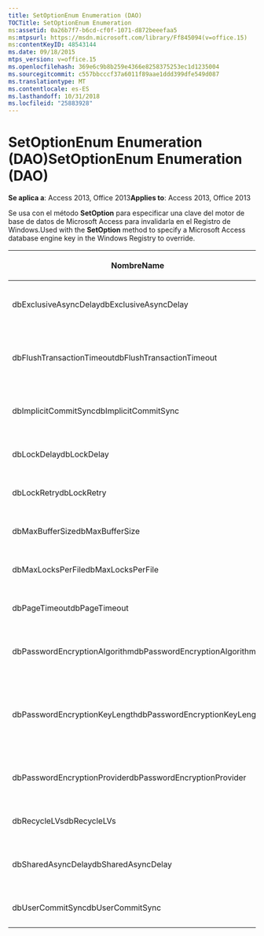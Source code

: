 ```yaml
---
title: SetOptionEnum Enumeration (DAO)
TOCTitle: SetOptionEnum Enumeration
ms:assetid: 0a26b7f7-b6cd-cf0f-1071-d872beeefaa5
ms:mtpsurl: https://msdn.microsoft.com/library/Ff845094(v=office.15)
ms:contentKeyID: 48543144
ms.date: 09/18/2015
mtps_version: v=office.15
ms.openlocfilehash: 369e6c9b8b259e4366e8258375253ec1d1235004
ms.sourcegitcommit: c557bbcccf37a6011f89aae1ddd399dfe549d087
ms.translationtype: MT
ms.contentlocale: es-ES
ms.lasthandoff: 10/31/2018
ms.locfileid: "25883928"
---
```

# <a name="setoptionenum-enumeration-dao"></a><span data-ttu-id="61eaf-102">SetOptionEnum Enumeration (DAO)</span><span class="sxs-lookup"><span data-stu-id="61eaf-102">SetOptionEnum Enumeration (DAO)</span></span>


<span data-ttu-id="61eaf-103">**Se aplica a**: Access 2013, Office 2013</span><span class="sxs-lookup"><span data-stu-id="61eaf-103">**Applies to**: Access 2013, Office 2013</span></span>

<span data-ttu-id="61eaf-104">Se usa con el método **SetOption** para especificar una clave del motor de base de datos de Microsoft Access para invalidarla en el Registro de Windows.</span><span class="sxs-lookup"><span data-stu-id="61eaf-104">Used with the **SetOption** method to specify a Microsoft Access database engine key in the Windows Registry to override.</span></span>

<table>
<colgroup>
<col style="width: 33%" />
<col style="width: 33%" />
<col style="width: 33%" />
</colgroup>
<thead>
<tr class="header">
<th><p><span data-ttu-id="61eaf-105">Nombre</span><span class="sxs-lookup"><span data-stu-id="61eaf-105">Name</span></span></p></th>
<th><p><span data-ttu-id="61eaf-106">Valor</span><span class="sxs-lookup"><span data-stu-id="61eaf-106">Value</span></span></p></th>
<th><p><span data-ttu-id="61eaf-107">Descripción</span><span class="sxs-lookup"><span data-stu-id="61eaf-107">Description</span></span></p></th>
</tr>
</thead>
<tbody>
<tr class="odd">
<td><p><span data-ttu-id="61eaf-108">dbExclusiveAsyncDelay</span><span class="sxs-lookup"><span data-stu-id="61eaf-108">dbExclusiveAsyncDelay</span></span></p></td>
<td><p><span data-ttu-id="61eaf-109">60</span><span class="sxs-lookup"><span data-stu-id="61eaf-109">60</span></span></p></td>
<td><p><span data-ttu-id="61eaf-110">Clave ExclusiveAsyncDelay.</span><span class="sxs-lookup"><span data-stu-id="61eaf-110">The ExclusiveAsyncDelay key.</span></span></p></td>
</tr>
<tr class="even">
<td><p><span data-ttu-id="61eaf-111">dbFlushTransactionTimeout</span><span class="sxs-lookup"><span data-stu-id="61eaf-111">dbFlushTransactionTimeout</span></span></p></td>
<td><p><span data-ttu-id="61eaf-112">66</span><span class="sxs-lookup"><span data-stu-id="61eaf-112">66</span></span></p></td>
<td><p><span data-ttu-id="61eaf-113">Clave FlushTransactionTimeout.</span><span class="sxs-lookup"><span data-stu-id="61eaf-113">The FlushTransactionTimeout key.</span></span></p></td>
</tr>
<tr class="odd">
<td><p><span data-ttu-id="61eaf-114">dbImplicitCommitSync</span><span class="sxs-lookup"><span data-stu-id="61eaf-114">dbImplicitCommitSync</span></span></p></td>
<td><p><span data-ttu-id="61eaf-115">59</span><span class="sxs-lookup"><span data-stu-id="61eaf-115">59</span></span></p></td>
<td><p><span data-ttu-id="61eaf-116">Clave ImplicitCommitSync.</span><span class="sxs-lookup"><span data-stu-id="61eaf-116">The ImplicitCommitSync key.</span></span></p></td>
</tr>
<tr class="even">
<td><p><span data-ttu-id="61eaf-117">dbLockDelay</span><span class="sxs-lookup"><span data-stu-id="61eaf-117">dbLockDelay</span></span></p></td>
<td><p><span data-ttu-id="61eaf-118">63</span><span class="sxs-lookup"><span data-stu-id="61eaf-118">63</span></span></p></td>
<td><p><span data-ttu-id="61eaf-119">Clave LockDelay.</span><span class="sxs-lookup"><span data-stu-id="61eaf-119">The LockDelay key.</span></span></p></td>
</tr>
<tr class="odd">
<td><p><span data-ttu-id="61eaf-120">dbLockRetry</span><span class="sxs-lookup"><span data-stu-id="61eaf-120">dbLockRetry</span></span></p></td>
<td><p><span data-ttu-id="61eaf-121">57</span><span class="sxs-lookup"><span data-stu-id="61eaf-121">57</span></span></p></td>
<td><p><span data-ttu-id="61eaf-122">Clave LockRetry.</span><span class="sxs-lookup"><span data-stu-id="61eaf-122">The LockRetry key.</span></span></p></td>
</tr>
<tr class="even">
<td><p><span data-ttu-id="61eaf-123">dbMaxBufferSize</span><span class="sxs-lookup"><span data-stu-id="61eaf-123">dbMaxBufferSize</span></span></p></td>
<td><p><span data-ttu-id="61eaf-124">8</span><span class="sxs-lookup"><span data-stu-id="61eaf-124">8</span></span></p></td>
<td><p><span data-ttu-id="61eaf-125">Clave MaxBufferSize.</span><span class="sxs-lookup"><span data-stu-id="61eaf-125">The MaxBufferSize key.</span></span></p></td>
</tr>
<tr class="odd">
<td><p><span data-ttu-id="61eaf-126">dbMaxLocksPerFile</span><span class="sxs-lookup"><span data-stu-id="61eaf-126">dbMaxLocksPerFile</span></span></p></td>
<td><p><span data-ttu-id="61eaf-127">62</span><span class="sxs-lookup"><span data-stu-id="61eaf-127">62</span></span></p></td>
<td><p><span data-ttu-id="61eaf-128">Clave MaxLocksPerFile.</span><span class="sxs-lookup"><span data-stu-id="61eaf-128">The MaxLocksPerFile key.</span></span></p></td>
</tr>
<tr class="even">
<td><p><span data-ttu-id="61eaf-129">dbPageTimeout</span><span class="sxs-lookup"><span data-stu-id="61eaf-129">dbPageTimeout</span></span></p></td>
<td><p><span data-ttu-id="61eaf-130">6</span><span class="sxs-lookup"><span data-stu-id="61eaf-130">6</span></span></p></td>
<td><p><span data-ttu-id="61eaf-131">Clave PageTimeout.</span><span class="sxs-lookup"><span data-stu-id="61eaf-131">The PageTimeout key.</span></span></p></td>
</tr>
<tr class="odd">
<td><p><span data-ttu-id="61eaf-132">dbPasswordEncryptionAlgorithm</span><span class="sxs-lookup"><span data-stu-id="61eaf-132">dbPasswordEncryptionAlgorithm</span></span></p></td>
<td><p><span data-ttu-id="61eaf-133">81</span><span class="sxs-lookup"><span data-stu-id="61eaf-133">81</span></span></p></td>
<td><p><span data-ttu-id="61eaf-134">Nombre del algoritmo de cifrado.</span><span class="sxs-lookup"><span data-stu-id="61eaf-134">The name of the encryption algorithm.</span></span></p></td>
</tr>
<tr class="even">
<td><p><span data-ttu-id="61eaf-135">dbPasswordEncryptionKeyLength</span><span class="sxs-lookup"><span data-stu-id="61eaf-135">dbPasswordEncryptionKeyLength</span></span></p></td>
<td><p><span data-ttu-id="61eaf-136">82</span><span class="sxs-lookup"><span data-stu-id="61eaf-136">82</span></span></p></td>
<td><p><span data-ttu-id="61eaf-p101">Longitud de la clave de cifrado. Debe ser múltiplo de 8, empezando en 40.</span><span class="sxs-lookup"><span data-stu-id="61eaf-p101">The encryption key length. Must be a multiple of 8, starting at 40.</span></span></p></td>
</tr>
<tr class="odd">
<td><p><span data-ttu-id="61eaf-139">dbPasswordEncryptionProvider</span><span class="sxs-lookup"><span data-stu-id="61eaf-139">dbPasswordEncryptionProvider</span></span></p></td>
<td><p><span data-ttu-id="61eaf-140">80</span><span class="sxs-lookup"><span data-stu-id="61eaf-140">80</span></span></p></td>
<td><p><span data-ttu-id="61eaf-141">Nombre del proveedor del cifrado.</span><span class="sxs-lookup"><span data-stu-id="61eaf-141">The name of the encryption provider.</span></span></p></td>
</tr>
<tr class="even">
<td><p><span data-ttu-id="61eaf-142">dbRecycleLVs</span><span class="sxs-lookup"><span data-stu-id="61eaf-142">dbRecycleLVs</span></span></p></td>
<td><p><span data-ttu-id="61eaf-143">65</span><span class="sxs-lookup"><span data-stu-id="61eaf-143">65</span></span></p></td>
<td><p><span data-ttu-id="61eaf-144">Clave RecycleLVs.</span><span class="sxs-lookup"><span data-stu-id="61eaf-144">The RecycleLVs key.</span></span></p></td>
</tr>
<tr class="odd">
<td><p><span data-ttu-id="61eaf-145">dbSharedAsyncDelay</span><span class="sxs-lookup"><span data-stu-id="61eaf-145">dbSharedAsyncDelay</span></span></p></td>
<td><p><span data-ttu-id="61eaf-146">61</span><span class="sxs-lookup"><span data-stu-id="61eaf-146">61</span></span></p></td>
<td><p><span data-ttu-id="61eaf-147">Clave SharedAsyncDelay.</span><span class="sxs-lookup"><span data-stu-id="61eaf-147">The SharedAsyncDelay key.</span></span></p></td>
</tr>
<tr class="even">
<td><p><span data-ttu-id="61eaf-148">dbUserCommitSync</span><span class="sxs-lookup"><span data-stu-id="61eaf-148">dbUserCommitSync</span></span></p></td>
<td><p><span data-ttu-id="61eaf-149">58</span><span class="sxs-lookup"><span data-stu-id="61eaf-149">58</span></span></p></td>
<td><p><span data-ttu-id="61eaf-150">Clave UserCommitSync.</span><span class="sxs-lookup"><span data-stu-id="61eaf-150">The UserCommitSync key.</span></span></p></td>
</tr>
</tbody>
</table>


